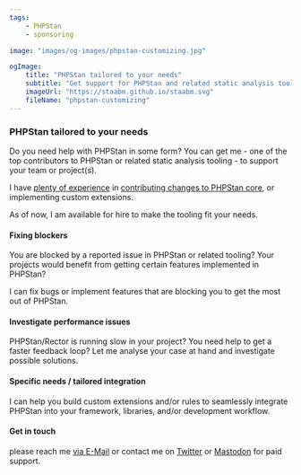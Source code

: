 ```yaml
---
tags:
    - PHPStan
    - sponsoring

image: "images/og-images/phpstan-customizing.jpg"

ogImage:
    title: "PHPStan tailored to your needs"
    subtitle: "Get support for PHPStan and related static analysis tooling"
    imageUrl: "https://staabm.github.io/staabm.svg"
    fileName: "phpstan-customizing"
---
```


### PHPStan tailored to your needs

Do you need help with PHPStan in some form?
You can get me - one of the top contributors to PHPStan or related static analysis tooling - to support your team or project(s).

I have [plenty of experience](https://staabm.github.io/archive.html#phpstan) in [contributing changes to PHPStan core](https://staabm.github.io/2023/12/07/contribution-summary-2023.html), or implementing custom extensions.

As of now, I am available for hire to make the tooling fit your needs.


#### Fixing blockers

You are blocked by a reported issue in PHPStan or related tooling?
Your projects would benefit from getting certain features implemented in PHPStan?

I can fix bugs or implement features that are blocking you to get the most out of PHPStan.


#### Investigate performance issues

PHPStan/Rector is running slow in your project? You need help to get a faster feedback loop?
Let me analyse your case at hand and investigate possible solutions.


#### Specific needs / tailored integration

I can help you build custom extensions and/or rules to seamlessly integrate PHPStan into your framework, libraries, and/or development workflow.


#### Get in touch

please reach me <a href="mailto:maggus.staab+phpstan@gmail.com">via E-Mail</a> or contact me on <a href="https://twitter.com/markusstaab">Twitter</a> or <a href="https://phpc.social/@markusstaab">Mastodon</a> for paid support.
